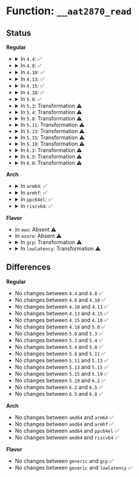 # Function: <code>__aat2870_read</code>

## Status
<b>Regular</b>
<ul>
<li>
<details>
<summary>In <code>4.4</code>: ✅</summary>

```c
int __aat2870_read(struct aat2870_data *aat2870, u8 addr, u8 *val);
```

**Collision:** Unique Static

**Inline:** No

**Transformation:** False

**Instances:**

```
In drivers/mfd/aat2870-core.c (ffffffff815941b0)
Location: drivers/mfd/aat2870-core.c:106
Inline: False
Direct callers:
  - drivers/mfd/aat2870-core.c:aat2870_read
  - drivers/mfd/aat2870-core.c:aat2870_update
```
**Symbols:**

```
ffffffff815941b0-ffffffff8159427f: __aat2870_read (STB_LOCAL)
```
</details>
</li>
<li>
<details>
<summary>In <code>4.8</code>: ✅</summary>

```c
int __aat2870_read(struct aat2870_data *aat2870, u8 addr, u8 *val);
```

**Collision:** Unique Static

**Inline:** No

**Transformation:** False

**Instances:**

```
In drivers/mfd/aat2870-core.c (ffffffff815e9050)
Location: drivers/mfd/aat2870-core.c:106
Inline: False
Direct callers:
  - drivers/mfd/aat2870-core.c:aat2870_update
  - drivers/mfd/aat2870-core.c:aat2870_read
```
**Symbols:**

```
ffffffff815e9050-ffffffff815e911e: __aat2870_read (STB_LOCAL)
```
</details>
</li>
<li>
<details>
<summary>In <code>4.10</code>: ✅</summary>

```c
int __aat2870_read(struct aat2870_data *aat2870, u8 addr, u8 *val);
```

**Collision:** Unique Static

**Inline:** No

**Transformation:** False

**Instances:**

```
In drivers/mfd/aat2870-core.c (ffffffff81615e60)
Location: drivers/mfd/aat2870-core.c:106
Inline: False
Direct callers:
  - drivers/mfd/aat2870-core.c:aat2870_update
  - drivers/mfd/aat2870-core.c:aat2870_read
```
**Symbols:**

```
ffffffff81615e60-ffffffff81615f2e: __aat2870_read (STB_LOCAL)
```
</details>
</li>
<li>
<details>
<summary>In <code>4.13</code>: ✅</summary>

```c
int __aat2870_read(struct aat2870_data *aat2870, u8 addr, u8 *val);
```

**Collision:** Unique Static

**Inline:** No

**Transformation:** False

**Instances:**

```
In drivers/mfd/aat2870-core.c (ffffffff81629db0)
Location: drivers/mfd/aat2870-core.c:106
Inline: False
Direct callers:
  - drivers/mfd/aat2870-core.c:aat2870_update
  - drivers/mfd/aat2870-core.c:aat2870_read
```
**Symbols:**

```
ffffffff81629db0-ffffffff81629e7e: __aat2870_read (STB_LOCAL)
```
</details>
</li>
<li>
<details>
<summary>In <code>4.15</code>: ✅</summary>

```c
int __aat2870_read(struct aat2870_data *aat2870, u8 addr, u8 *val);
```

**Collision:** Unique Static

**Inline:** No

**Transformation:** False

**Instances:**

```
In drivers/mfd/aat2870-core.c (ffffffff816926d0)
Location: drivers/mfd/aat2870-core.c:106
Inline: False
Direct callers:
  - drivers/mfd/aat2870-core.c:aat2870_update
  - drivers/mfd/aat2870-core.c:aat2870_read
```
**Symbols:**

```
ffffffff816926d0-ffffffff8169279e: __aat2870_read (STB_LOCAL)
```
</details>
</li>
<li>
<details>
<summary>In <code>4.18</code>: ✅</summary>

```c
int __aat2870_read(struct aat2870_data *aat2870, u8 addr, u8 *val);
```

**Collision:** Unique Static

**Inline:** No

**Transformation:** False

**Instances:**

```
In drivers/mfd/aat2870-core.c (ffffffff816ce920)
Location: drivers/mfd/aat2870-core.c:106
Inline: False
Direct callers:
  - drivers/mfd/aat2870-core.c:aat2870_update
  - drivers/mfd/aat2870-core.c:aat2870_read
```
**Symbols:**

```
ffffffff816ce920-ffffffff816ce9f5: __aat2870_read (STB_LOCAL)
```
</details>
</li>
<li>
<details>
<summary>In <code>5.0</code>: ✅</summary>

```c
int __aat2870_read(struct aat2870_data *aat2870, u8 addr, u8 *val);
```

**Collision:** Unique Static

**Inline:** No

**Transformation:** False

**Instances:**

```
In drivers/mfd/aat2870-core.c (ffffffff816eff40)
Location: drivers/mfd/aat2870-core.c:106
Inline: False
Direct callers:
  - drivers/mfd/aat2870-core.c:aat2870_update
  - drivers/mfd/aat2870-core.c:aat2870_read
```
**Symbols:**

```
ffffffff816eff40-ffffffff816f0015: __aat2870_read (STB_LOCAL)
```
</details>
</li>
<li>
<details>
<summary>In <code>5.3</code>: Transformation ⚠️</summary>

```c
int __aat2870_read(struct aat2870_data *aat2870, u8 addr, u8 *val);
```

**Collision:** Unique Static

**Inline:** No

**Transformation:** True

**Instances:**

```
In drivers/mfd/aat2870-core.c (0)
Location: drivers/mfd/aat2870-core.c:92
Inline: False
Direct callers:
  - drivers/mfd/aat2870-core.c:aat2870_update
  - drivers/mfd/aat2870-core.c:aat2870_read
```
**Symbols:**

```
ffffffff81729640-ffffffff817296f8: __aat2870_read (STB_LOCAL)
ffffffff81729da0-ffffffff81729dbd: __aat2870_read.cold (STB_LOCAL)
```
</details>
</li>
<li>
<details>
<summary>In <code>5.4</code>: Transformation ⚠️</summary>

```c
int __aat2870_read(struct aat2870_data *aat2870, u8 addr, u8 *val);
```

**Collision:** Unique Static

**Inline:** No

**Transformation:** True

**Instances:**

```
In drivers/mfd/aat2870-core.c (0)
Location: drivers/mfd/aat2870-core.c:92
Inline: False
Direct callers:
  - drivers/mfd/aat2870-core.c:aat2870_update
  - drivers/mfd/aat2870-core.c:aat2870_read
```
**Symbols:**

```
ffffffff8174d880-ffffffff8174d938: __aat2870_read (STB_LOCAL)
ffffffff8174dfd0-ffffffff8174dfed: __aat2870_read.cold (STB_LOCAL)
```
</details>
</li>
<li>
<details>
<summary>In <code>5.8</code>: Transformation ⚠️</summary>

```c
int __aat2870_read(struct aat2870_data *aat2870, u8 addr, u8 *val);
```

**Collision:** Unique Static

**Inline:** No

**Transformation:** True

**Instances:**

```
In drivers/mfd/aat2870-core.c (0)
Location: drivers/mfd/aat2870-core.c:92
Inline: False
Direct callers:
  - drivers/mfd/aat2870-core.c:aat2870_update
  - drivers/mfd/aat2870-core.c:aat2870_read
```
**Symbols:**

```
ffffffff8180ba80-ffffffff8180bb38: __aat2870_read (STB_LOCAL)
ffffffff8180c210-ffffffff8180c22d: __aat2870_read.cold (STB_LOCAL)
```
</details>
</li>
<li>
<details>
<summary>In <code>5.11</code>: Transformation ⚠️</summary>

```c
int __aat2870_read(struct aat2870_data *aat2870, u8 addr, u8 *val);
```

**Collision:** Unique Static

**Inline:** No

**Transformation:** True

**Instances:**

```
In drivers/mfd/aat2870-core.c (0)
Location: drivers/mfd/aat2870-core.c:92
Inline: False
Direct callers:
  - drivers/mfd/aat2870-core.c:aat2870_update
  - drivers/mfd/aat2870-core.c:aat2870_read
```
**Symbols:**

```
ffffffff8181adc0-ffffffff8181ae78: __aat2870_read (STB_LOCAL)
ffffffff81c152a0-ffffffff81c152bd: __aat2870_read.cold (STB_LOCAL)
```
</details>
</li>
<li>
<details>
<summary>In <code>5.13</code>: Transformation ⚠️</summary>

```c
int __aat2870_read(struct aat2870_data *aat2870, u8 addr, u8 *val);
```

**Collision:** Unique Static

**Inline:** No

**Transformation:** True

**Instances:**

```
In drivers/mfd/aat2870-core.c (0)
Location: drivers/mfd/aat2870-core.c:92
Inline: False
Direct callers:
  - drivers/mfd/aat2870-core.c:aat2870_update
  - drivers/mfd/aat2870-core.c:aat2870_read
```
**Symbols:**

```
ffffffff817fe500-ffffffff817fe5b8: __aat2870_read (STB_LOCAL)
ffffffff81c070e1-ffffffff81c070fe: __aat2870_read.cold (STB_LOCAL)
```
</details>
</li>
<li>
<details>
<summary>In <code>5.15</code>: Transformation ⚠️</summary>

```c
int __aat2870_read(struct aat2870_data *aat2870, u8 addr, u8 *val);
```

**Collision:** Unique Static

**Inline:** No

**Transformation:** True

**Instances:**

```
In drivers/mfd/aat2870-core.c (0)
Location: drivers/mfd/aat2870-core.c:92
Inline: False
Direct callers:
  - drivers/mfd/aat2870-core.c:aat2870_update
  - drivers/mfd/aat2870-core.c:aat2870_read
```
**Symbols:**

```
ffffffff818886c0-ffffffff81888798: __aat2870_read (STB_LOCAL)
ffffffff81d0a6f7-ffffffff81d0a729: __aat2870_read.cold (STB_LOCAL)
```
</details>
</li>
<li>
<details>
<summary>In <code>5.19</code>: Transformation ⚠️</summary>

```c
int __aat2870_read(struct aat2870_data *aat2870, u8 addr, u8 *val);
```

**Collision:** Unique Static

**Inline:** No

**Transformation:** True

**Instances:**

```
In drivers/mfd/aat2870-core.c (0)
Location: drivers/mfd/aat2870-core.c:92
Inline: False
Direct callers:
  - drivers/mfd/aat2870-core.c:aat2870_update
  - drivers/mfd/aat2870-core.c:aat2870_read
```
**Symbols:**

```
ffffffff819d1800-ffffffff819d18dc: __aat2870_read (STB_LOCAL)
ffffffff81ed2baf-ffffffff81ed2be1: __aat2870_read.cold (STB_LOCAL)
```
</details>
</li>
<li>
<details>
<summary>In <code>6.2</code>: Transformation ⚠️</summary>

```c
int __aat2870_read(struct aat2870_data *aat2870, u8 addr, u8 *val);
```

**Collision:** Unique Static

**Inline:** No

**Transformation:** True

**Instances:**

```
In drivers/mfd/aat2870-core.c (0)
Location: drivers/mfd/aat2870-core.c:92
Inline: False
Direct callers:
  - drivers/mfd/aat2870-core.c:aat2870_update
  - drivers/mfd/aat2870-core.c:aat2870_read
```
**Symbols:**

```
ffffffff81b4b250-ffffffff81b4b349: __aat2870_read (STB_LOCAL)
ffffffff8209a408-ffffffff8209a41d: __aat2870_read.cold (STB_LOCAL)
```
</details>
</li>
<li>
<details>
<summary>In <code>6.5</code>: Transformation ⚠️</summary>

```c
int __aat2870_read(struct aat2870_data *aat2870, u8 addr, u8 *val);
```

**Collision:** Unique Static

**Inline:** No

**Transformation:** True

**Instances:**

```
In drivers/mfd/aat2870-core.c (0)
Location: drivers/mfd/aat2870-core.c:92
Inline: False
Direct callers:
  - drivers/mfd/aat2870-core.c:aat2870_update
  - drivers/mfd/aat2870-core.c:aat2870_read
```
**Symbols:**

```
ffffffff81b9e6a0-ffffffff81b9e799: __aat2870_read (STB_LOCAL)
ffffffff8211b49c-ffffffff8211b4b1: __aat2870_read.cold (STB_LOCAL)
```
</details>
</li>
<li>
<details>
<summary>In <code>6.8</code>: Transformation ⚠️</summary>

```c
int __aat2870_read(struct aat2870_data *aat2870, u8 addr, u8 *val);
```

**Collision:** Unique Static

**Inline:** No

**Transformation:** True

**Instances:**

```
In drivers/mfd/aat2870-core.c (0)
Location: drivers/mfd/aat2870-core.c:92
Inline: False
Direct callers:
  - drivers/mfd/aat2870-core.c:aat2870_update
  - drivers/mfd/aat2870-core.c:aat2870_read
```
**Symbols:**

```
ffffffff81bf2800-ffffffff81bf28f9: __aat2870_read (STB_LOCAL)
ffffffff821f9323-ffffffff821f9338: __aat2870_read.cold (STB_LOCAL)
```
</details>
</li>
</ul>
<b>Arch</b>
<ul>
<li>
<details>
<summary>In <code>arm64</code>: ✅</summary>

```c
int __aat2870_read(struct aat2870_data *aat2870, u8 addr, u8 *val);
```

**Collision:** Unique Static

**Inline:** No

**Transformation:** False

**Instances:**

```
In drivers/mfd/aat2870-core.c (ffff80001094bf70)
Location: drivers/mfd/aat2870-core.c:92
Inline: False
Direct callers:
  - drivers/mfd/aat2870-core.c:aat2870_update
  - drivers/mfd/aat2870-core.c:aat2870_read
```
**Symbols:**

```
ffff80001094bf70-ffff80001094c074: __aat2870_read (STB_LOCAL)
```
</details>
</li>
<li>
<details>
<summary>In <code>armhf</code>: ✅</summary>

```c
int __aat2870_read(struct aat2870_data *aat2870, u8 addr, u8 *val);
```

**Collision:** Unique Static

**Inline:** No

**Transformation:** False

**Instances:**

```
In drivers/mfd/aat2870-core.c (c0a36208)
Location: drivers/mfd/aat2870-core.c:92
Inline: False
Direct callers:
  - drivers/mfd/aat2870-core.c:aat2870_update
  - drivers/mfd/aat2870-core.c:aat2870_read
```
**Symbols:**

```
c0a36208-c0a36308: __aat2870_read (STB_LOCAL)
```
</details>
</li>
<li>
<details>
<summary>In <code>ppc64el</code>: ✅</summary>

```c
int __aat2870_read(struct aat2870_data *aat2870, u8 addr, u8 *val);
```

**Collision:** Unique Static

**Inline:** No

**Transformation:** False

**Instances:**

```
In drivers/mfd/aat2870-core.c (c0000000009f7d50)
Location: drivers/mfd/aat2870-core.c:92
Inline: False
Direct callers:
  - drivers/mfd/aat2870-core.c:aat2870_update
  - drivers/mfd/aat2870-core.c:aat2870_read
```
**Symbols:**

```
c0000000009f7d50-c0000000009f7edc: __aat2870_read (STB_LOCAL)
```
</details>
</li>
<li>
<details>
<summary>In <code>riscv64</code>: ✅</summary>

```c
int __aat2870_read(struct aat2870_data *aat2870, u8 addr, u8 *val);
```

**Collision:** Unique Static

**Inline:** No

**Transformation:** False

**Instances:**

```
In drivers/mfd/aat2870-core.c (ffffffe0005bd550)
Location: drivers/mfd/aat2870-core.c:92
Inline: False
Direct callers:
  - drivers/mfd/aat2870-core.c:aat2870_update
  - drivers/mfd/aat2870-core.c:aat2870_read
```
**Symbols:**

```
ffffffe0005bd550-ffffffe0005bd634: __aat2870_read (STB_LOCAL)
```
</details>
</li>
</ul>
<b>Flavor</b>
<ul>
<li>
In <code>aws</code>: Absent ⚠️
</li>
<li>
In <code>azure</code>: Absent ⚠️
</li>
<li>
<details>
<summary>In <code>gcp</code>: Transformation ⚠️</summary>

```c
int __aat2870_read(struct aat2870_data *aat2870, u8 addr, u8 *val);
```

**Collision:** Unique Static

**Inline:** No

**Transformation:** True

**Instances:**

```
In drivers/mfd/aat2870-core.c (0)
Location: drivers/mfd/aat2870-core.c:92
Inline: False
Direct callers:
  - drivers/mfd/aat2870-core.c:aat2870_update
  - drivers/mfd/aat2870-core.c:aat2870_read
```
**Symbols:**

```
ffffffff81740d40-ffffffff81740df8: __aat2870_read (STB_LOCAL)
ffffffff81741490-ffffffff817414ad: __aat2870_read.cold (STB_LOCAL)
```
</details>
</li>
<li>
<details>
<summary>In <code>lowlatency</code>: Transformation ⚠️</summary>

```c
int __aat2870_read(struct aat2870_data *aat2870, u8 addr, u8 *val);
```

**Collision:** Unique Static

**Inline:** No

**Transformation:** True

**Instances:**

```
In drivers/mfd/aat2870-core.c (0)
Location: drivers/mfd/aat2870-core.c:92
Inline: False
Direct callers:
  - drivers/mfd/aat2870-core.c:aat2870_update
  - drivers/mfd/aat2870-core.c:aat2870_read
```
**Symbols:**

```
ffffffff8175c180-ffffffff8175c238: __aat2870_read (STB_LOCAL)
ffffffff8175c8d0-ffffffff8175c8ed: __aat2870_read.cold (STB_LOCAL)
```
</details>
</li>
</ul>

## Differences
<b>Regular</b>
<ul>
<li>
No changes between <code>4.4</code> and <code>4.8</code> ✅
</li>
<li>
No changes between <code>4.8</code> and <code>4.10</code> ✅
</li>
<li>
No changes between <code>4.10</code> and <code>4.13</code> ✅
</li>
<li>
No changes between <code>4.13</code> and <code>4.15</code> ✅
</li>
<li>
No changes between <code>4.15</code> and <code>4.18</code> ✅
</li>
<li>
No changes between <code>4.18</code> and <code>5.0</code> ✅
</li>
<li>
No changes between <code>5.0</code> and <code>5.3</code> ✅
</li>
<li>
No changes between <code>5.3</code> and <code>5.4</code> ✅
</li>
<li>
No changes between <code>5.4</code> and <code>5.8</code> ✅
</li>
<li>
No changes between <code>5.8</code> and <code>5.11</code> ✅
</li>
<li>
No changes between <code>5.11</code> and <code>5.13</code> ✅
</li>
<li>
No changes between <code>5.13</code> and <code>5.15</code> ✅
</li>
<li>
No changes between <code>5.15</code> and <code>5.19</code> ✅
</li>
<li>
No changes between <code>5.19</code> and <code>6.2</code> ✅
</li>
<li>
No changes between <code>6.2</code> and <code>6.5</code> ✅
</li>
<li>
No changes between <code>6.5</code> and <code>6.8</code> ✅
</li>
</ul>
<b>Arch</b>
<ul>
<li>
No changes between <code>amd64</code> and <code>arm64</code> ✅
</li>
<li>
No changes between <code>amd64</code> and <code>armhf</code> ✅
</li>
<li>
No changes between <code>amd64</code> and <code>ppc64el</code> ✅
</li>
<li>
No changes between <code>amd64</code> and <code>riscv64</code> ✅
</li>
</ul>
<b>Flavor</b>
<ul>
<li>
No changes between <code>generic</code> and <code>gcp</code> ✅
</li>
<li>
No changes between <code>generic</code> and <code>lowlatency</code> ✅
</li>
</ul>
